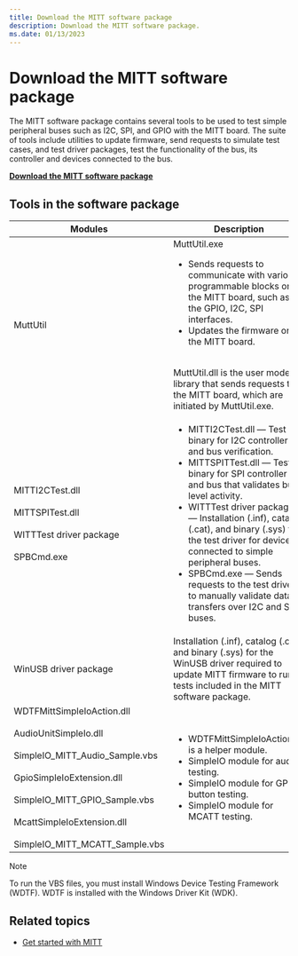 ```yaml
---
title: Download the MITT software package
description: Download the MITT software package.
ms.date: 01/13/2023
---
```


# Download the MITT software package

The MITT software package contains several tools to be used to test simple peripheral buses such as I2C, SPI, and GPIO with the MITT board. The suite of tools include utilities to update firmware, send requests to simulate test cases, and test driver packages, test the functionality of the bus, its controller and devices connected to the bus.

**[Download the MITT software package](https://download.microsoft.com/download/7/7/0/7703F03C-9D1F-45FC-A625-9647DC495EE2/MITT.msi)**

## Tools in the software package

| Modules | Description |
|---|---|
| MuttUtil | MuttUtil.exe</br><ul><li>Sends requests to communicate with various programmable blocks on the MITT board, such as the GPIO, I2C, SPI interfaces.</li><li>Updates the firmware on the MITT board.</li></ul></br>MuttUtil.dll is the user mode library that sends requests to the MITT board, which are initiated by MuttUtil.exe. |
| MITTI2CTest.dll</br></br>MITTSPITest.dll</br></br>WITTTest driver package</br></br>SPBCmd.exe | <ul><li>MITTI2CTest.dll &mdash; Test binary for I2C controller and bus verification.</li><li>MITTSPITTest.dll &mdash; Test binary for SPI controller and bus that validates bus-level activity.</li><li>WITTTest driver package &mdash; Installation (.inf), catalog (.cat), and binary (.sys) for the test driver for devices connected to simple peripheral buses.</li><li>SPBCmd.exe &mdash; Sends requests to the test driver to manually validate data transfers over I2C and SPI buses.</li></ul> |
| WinUSB driver package | Installation (.inf), catalog (.cat), and binary (.sys) for the WinUSB driver required to update MITT firmware to run tests included in the MITT software package. |
| WDTFMittSimpleIoAction.dll</br></br>AudioUnitSimpleIo.dll</br></br>SimpleIO_MITT_Audio_Sample.vbs</br></br>GpioSimpleIoExtension.dll</br></br>SimpleIO_MITT_GPIO_Sample.vbs</br></br>McattSimpleIoExtension.dll</br></br>SimpleIO_MITT_MCATT_Sample.vbs | <ul><li>WDTFMittSimpleIoAction.dll is a helper module.</li><li>SimpleIO module for audio testing.</li><li>SimpleIO module for GPIO button testing.</li><li>SimpleIO module for MCATT testing.</li></ul> |

> [!NOTE]
> To run the VBS files, you must install Windows Device Testing Framework (WDTF). WDTF is installed with the Windows Driver Kit (WDK).

## Related topics

- [Get started with MITT](./get-started-with-mitt---.md)
